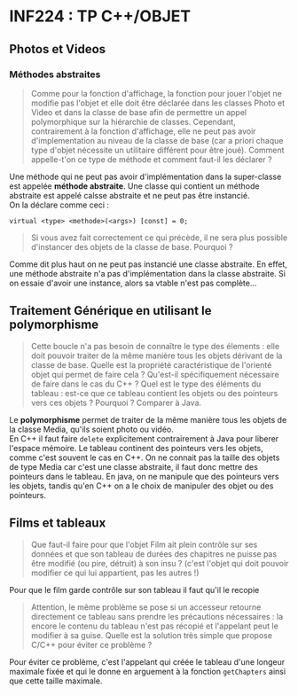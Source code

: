 # INF224 : TP C++/OBJET

## Photos et Videos

### Méthodes abstraites

> Comme pour la fonction d'affichage, la fonction pour jouer l'objet ne modifie pas
> l'objet et elle doit être déclarée dans les classes Photo et Video et dans la classe
> de base afin de permettre un appel polymorphique sur la hiérarchie de classes.
> Cependant, contrairement à la fonction d'affichage, elle ne peut pas avoir d'implementation
> au niveau de la classe de base (car a priori chaque type d'objet nécessite un
> utilitaire différent pour être joué). Comment appelle-t'on ce type de méthode et
> comment faut-il les déclarer ?

Une méthode qui ne peut pas avoir d'implémentation dans la super-classe est appelée 
**méthode abstraite**. Une classe qui contient un méthode abstraite est appelé calsse 
abstraite et ne peut pas être instancié.  
On la déclare comme ceci :

    virtual <type> <methode>(<args>) [const] = 0;

> Si vous avez fait correctement ce qui précède, il ne sera plus possible
> d'instancer des objets de la classe de base. Pourquoi ? 

Comme dit plus haut on ne peut pas instancié une classe abstraite. En effet,
une méthode abstraite n'a pas d'implémentation dans la classe abstraite. Si on
essaie d'avoir une instance, alors sa vtable n'est pas complète...


## Traitement Générique en utilisant le polymorphisme


> Cette boucle n'a pas besoin de connaître le type des élements : elle doit pouvoir
> traiter de la même manière tous les objets dérivant de la classe de base.
> Quelle est la propriété caractéristique de l'orienté objet qui permet de faire
> cela ? Qu'est-il spécifiquement nécessaire de faire dans le cas du C++ ? Quel
> est le type des éléments du tableau : est-ce que ce tableau contient les objets
> ou des pointeurs vers ces objets ? Pourquoi ? Comparer à Java. 

Le **polymorphisme** permet de traiter de la même manière tous les objets de la classe
Media, qu'ils soient photo ou vidéo.  
En C++ il faut faire `delete` explicitement contrairement à Java pour liberer l'espace mémoire.
Le tableau continent des pointeurs vers les objets, comme c'est souvent le cas en 
C++. On ne connait pas la taille des objets de type Media car c'est une classe abstraite, il
faut donc mettre des pointeurs dans le tableau.
En java, on ne manipule que des pointeurs vers les objets, tandis qu'en C++ on a le choix de
manipuler des objet ou des pointeurs.


## Films et tableaux


> Que faut-il faire pour que l'objet Film ait plein contrôle sur ses données
> et que son tableau de durées des chapitres ne puisse pas être modifié (ou pire,
> détruit) à son insu ? (c'est l'objet qui doit pouvoir modifier ce qui
> lui appartient, pas les autres !)

Pour que le film garde contrôle sur son tableau il faut qu'il le recopie

> Attention, le même problème se pose si un accesseur retourne directement ce
> tableau sans prendre les précautions nécessaires : la encore le contenu du tableau
> n'est pas récopié et l'appelant peut le modifier à sa guise. Quelle est la
> solution très simple que propose C/C++ pour éviter ce problème ?

Pour éviter ce problème, c'est l'appelant qui créée le tableau d'une longeur
maximale fixée et qui le donne en arguement à la fonction `getChapters` ainsi
que cette taille maximale.
